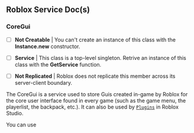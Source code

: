 ## Roblox Service Doc(s)

### CoreGui

- [ ] **Not Creatable** | You can't create an instance of this class with the **Instance.new** constructor.
- [ ] **Service** | This class is a top-level singleton. Retrive an instance of this class with the **GetService** function.
- [ ] **Not Replicated** | Roblox does not replicate this member across its server-client boundary.


The CoreGui is a service used to store
Guis created in-game by Roblox for the
core user interface found in every game
(such as the game menu, the playerlist, the backpack, etc.). It can also be used by
[`Plugins`](https://create.roblox.com/docs/reference/classes/Plugin) in Roblox Studio.


You can use 
